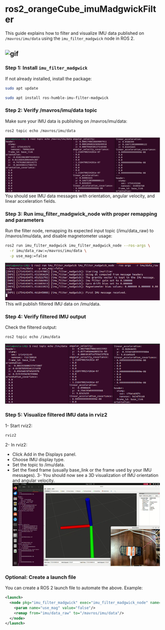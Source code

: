 # ros2_orangeCube_imuMadgwickFilter

This guide explains how to filter and visualize IMU data published on `/mavros/imu/data` using the `imu_filter_madgwick` node in ROS 2.

![gif](https://github.com/syedmohiuddinzia/ros2_orangeCube_imuMadgwickFilter/blob/main/pic/gif_.gif)
---
### Step 1: Install `imu_filter_madgwick`

If not already installed, install the package:

```bash
sudo apt update
```
```bash
sudo apt install ros-humble-imu-filter-madgwick
```
### Step 2: Verify /mavros/imu/data topic
Make sure your IMU data is publishing on /mavros/imu/data:
```bash
ros2 topic echo /mavros/imu/data
```
![1](https://github.com/syedmohiuddinzia/ros2_orangeCube_imuMadgwickFilter/blob/main/pic/1.png)
You should see IMU data messages with orientation, angular velocity, and linear acceleration fields.

### Step 3: Run imu_filter_madgwick_node with proper remapping and parameters
Run the filter node, remapping its expected input topic (/imu/data_raw) to /mavros/imu/data, and disable magnetometer usage:
```bash
ros2 run imu_filter_madgwick imu_filter_madgwick_node --ros-args \
  -r imu/data_raw:=/mavros/imu/data \
  -p use_mag:=false
```
![2](https://github.com/syedmohiuddinzia/ros2_orangeCube_imuMadgwickFilter/blob/main/pic/2.png)
This will publish filtered IMU data on /imu/data.

### Step 4: Verify filtered IMU output
Check the filtered output:
```bash
ros2 topic echo /imu/data
```
![3](https://github.com/syedmohiuddinzia/ros2_orangeCube_imuMadgwickFilter/blob/main/pic/3.png)

### Step 5: Visualize filtered IMU data in rviz2
1- Start rviz2:
```bash
rviz2
```
2- In rviz2:
- Click Add in the Displays panel.
- Choose IMU display type.
- Set the topic to /imu/data.
- Set the fixed frame (usually base_link or the frame used by your IMU messages).
3- You should now see a 3D visualization of IMU orientation and angular velocity.
![4](https://github.com/syedmohiuddinzia/ros2_orangeCube_imuMadgwickFilter/blob/main/pic/4.png)

### Optional: Create a launch file
You can create a ROS 2 launch file to automate the above. Example:
```xml
<launch>
  <node pkg="imu_filter_madgwick" exec="imu_filter_madgwick_node" name="imu_filter_madgwick_node" output="screen">
    <param name="use_mag" value="false"/>
    <remap from="imu/data_raw" to="/mavros/imu/data"/>
  </node>
</launch>
```
